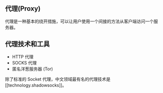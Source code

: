 
## 代理(Proxy)

代理是一种基本的绕开措施，可以让用户使用一个间接的方法从客户端访问一个服务器。

## 代理技术和工具

- HTTP 代理
- SOCKS 代理
- 匿名洋葱服务器 (Tor)

除了标准的 Socket 代理，中文领域最有名的代理技术是 [[technology.shadowsocks]]。 
